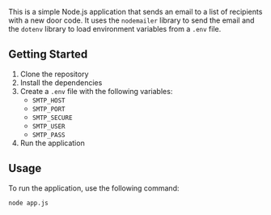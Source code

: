 This is a simple Node.js application that sends an email to a list of recipients with a new door code. It uses the `nodemailer` library to send the email and the `dotenv` library to load environment variables from a `.env` file.

## Getting Started

1. Clone the repository
2. Install the dependencies
3. Create a `.env` file with the following variables:
   - `SMTP_HOST`
   - `SMTP_PORT`
   - `SMTP_SECURE`
   - `SMTP_USER`
   - `SMTP_PASS`
4. Run the application

## Usage

To run the application, use the following command:

```bash
node app.js

